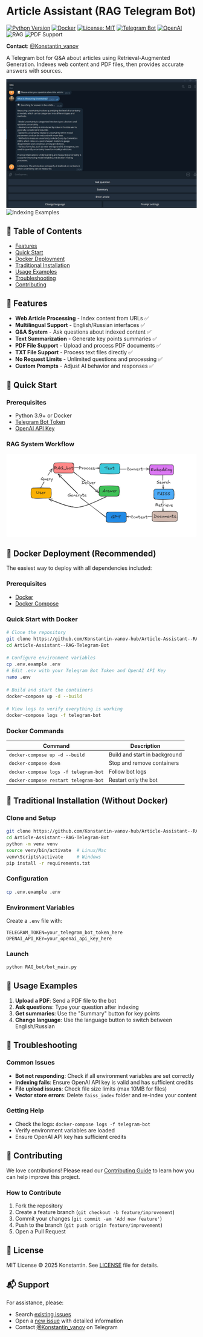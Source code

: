 # Article Assistant (RAG Telegram Bot)

[![Python Version](https://img.shields.io/badge/python-3.9+-blue)](https://www.python.org/)
[![Docker](https://img.shields.io/badge/Docker-Ready-blue?logo=docker)](https://www.docker.com/)
[![License: MIT](https://img.shields.io/badge/License-MIT-yellow.svg)](https://opensource.org/licenses/MIT)
[![Telegram Bot](https://img.shields.io/badge/Telegram-Bot-blue.svg)](https://core.telegram.org/bots)
[![OpenAI](https://img.shields.io/badge/OpenAI-GPT--4-purple.svg)](https://openai.com/)
![RAG](https://img.shields.io/badge/tech-RAG-orange)
![PDF Support](https://img.shields.io/badge/feature-PDF%20Support-red)

**Contact**: [@Konstantin_vanov](https://t.me/Konstantin_vanov)

A Telegram bot for Q&A about articles using Retrieval-Augmented Generation. Indexes web content and PDF files, then provides accurate answers with sources.

![Answer Examples](images/Answer%20example_1.jpg) ![Indexing Examples](images/Indexing%20example.jpg.jpg)

## 📖 Table of Contents
- [Features](#-features)
- [Quick Start](#-quick-start)
- [Docker Deployment](#-docker-deployment-recommended)
- [Traditional Installation](#-traditional-installation-without-docker)
- [Usage Examples](#-usage-examples)
- [Troubleshooting](#-troubleshooting)
- [Contributing](#-contributing)



## 🌟 Features
- **Web Article Processing** - Index content from URLs ✅
- **Multilingual Support** - English/Russian interfaces ✅
- **Q&A System** - Ask questions about indexed content ✅
- **Text Summarization** - Generate key points summaries ✅
- **PDF File Support** - Upload and process PDF documents ✅
- **TXT File Support** - Process text files directly ✅
- **No Request Limits** - Unlimited questions and processing ✅
- **Custom Prompts** - Adjust AI behavior and responses ✅

## 🚀 Quick Start

### Prerequisites
- Python 3.9+ or Docker
- [Telegram Bot Token](https://core.telegram.org/bots#how-do-i-create-a-bot)
- [OpenAI API Key](https://platform.openai.com/api-keys)

### RAG System Workflow

![alt text](images/scheme.png)

## 🐳 Docker Deployment (Recommended)

The easiest way to deploy with all dependencies included:

### Prerequisites
- [Docker](https://docs.docker.com/get-docker/)
- [Docker Compose](https://docs.docker.com/compose/install/)

### Quick Start with Docker

```bash
# Clone the repository
git clone https://github.com/Konstantin-vanov-hub/Article-Assistant--RAG-Telegram-Bot.git
cd Article-Assistant--RAG-Telegram-Bot

# Configure environment variables
cp .env.example .env
# Edit .env with your Telegram Bot Token and OpenAI API Key
nano .env

# Build and start the containers
docker-compose up -d --build

# View logs to verify everything is working
docker-compose logs -f telegram-bot
```

### Docker Commands

| Command | Description |
|---------|-------------|
| `docker-compose up -d --build` | Build and start in background |
| `docker-compose down` | Stop and remove containers |
| `docker-compose logs -f telegram-bot` | Follow bot logs |
| `docker-compose restart telegram-bot` | Restart only the bot |
## 🔧 Traditional Installation (Without Docker)

### Clone and Setup
```bash
git clone https://github.com/Konstantin-vanov-hub/Article-Assistant--RAG-Telegram-Bot
cd Article-Assistant--RAG-Telegram-Bot
python -m venv venv
source venv/bin/activate  # Linux/Mac
venv\Scripts\activate     # Windows
pip install -r requirements.txt
```

### Configuration
```bash
cp .env.example .env
```

### Environment Variables
Create a `.env` file with:
```env
TELEGRAM_TOKEN=your_telegram_bot_token_here
OPENAI_API_KEY=your_openai_api_key_here
```

### Launch
```bash
python RAG_bot/bot_main.py
```

## 📱 Usage Examples

1. **Upload a PDF**: Send a PDF file to the bot
2. **Ask questions**: Type your question after indexing
3. **Get summaries**: Use the "Summary" button for key points
4. **Change language**: Use the language button to switch between English/Russian

## 🔧 Troubleshooting

### Common Issues

- **Bot not responding**: Check if all environment variables are set correctly
- **Indexing fails**: Ensure OpenAI API key is valid and has sufficient credits
- **File upload issues**: Check file size limits (max 10MB for files)
- **Vector store errors**: Delete `faiss_index` folder and re-index your content

### Getting Help

- Check the logs: `docker-compose logs -f telegram-bot`
- Verify environment variables are loaded
- Ensure OpenAI API key has sufficient credits

## 🤝 Contributing

We love contributions! Please read our [Contributing Guide](CONTRIBUTING.md) to learn how you can help improve this project.

### How to Contribute

1. Fork the repository
2. Create a feature branch (`git checkout -b feature/improvement`)
3. Commit your changes (`git commit -am 'Add new feature'`)
4. Push to the branch (`git push origin feature/improvement`)
5. Open a Pull Request

## 📜 License

MIT License © 2025 Konstantin. See [LICENSE](LICENSE) file for details.

## 📬 Support

For assistance, please:


- Search [existing issues](https://github.com/Konstantin-vanov-hub/Article-Assistant--RAG-Telegram-Bot/issues)
- Open a [new issue](https://github.com/Konstantin-vanov-hub/Article-Assistant--RAG-Telegram-Bot/issues/new) with detailed information
- Contact [@Konstantin_vanov](https://t.me/Konstantin_vanov) on Telegram